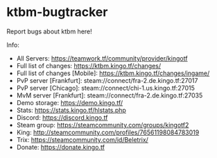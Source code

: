 # ktbm-bugtracker
Report bugs about ktbm here!

Info:

- All Servers: https://teamwork.tf/community/provider/kingotf
- Full list of changes: https://ktbm.kingo.tf/changes/
- Full list of changes [Mobile]: https://ktbm.kingo.tf/changes/ingame/
- PvP server [Frankfurt]: steam://connect/fra-2.de.kingo.tf:27017
- PvP server [Chicago]: steam://connect/chi-1.us.kingo.tf:27015
- MvM server [Frankfurt]: steam://connect/fra-2.de.kingo.tf:27035
- Demo storage: https://demo.kingo.tf/
- Stats: https://stats.kingo.tf/hlstats.php
- Discord: https://discord.kingo.tf
- Steam group: https://steamcommunity.com/groups/kingotf2
- King: http://steamcommunity.com/profiles/76561198084783019
- Trix: https://steamcommunity.com/id/Beletrix/
- Donate: https://donate.kingo.tf
